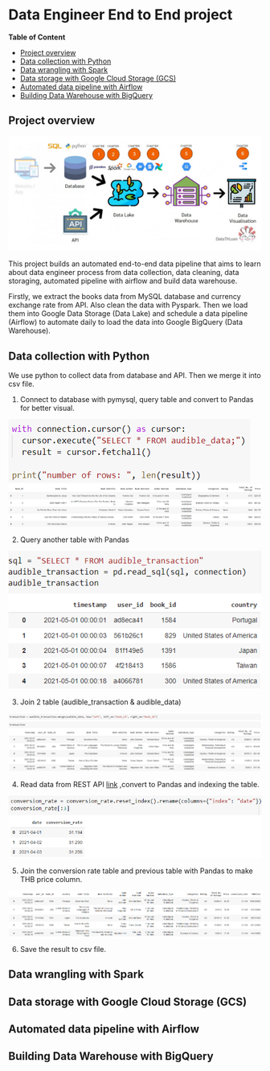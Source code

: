 # Data Engineer End to End project
**Table of Content**
- [Project overview](#project-overview)
- [Data collection with Python](#data-collection-with-python)
- [Data wrangling with Spark](#data-wrangling-with-spark)
- [Data storage with Google Cloud Storage (GCS)](#data-storage-with-google-cloud-storage-gcs)
- [Automated data pipeline with Airflow](#automated-data-pipeline-with-airflow)
- [Building Data Warehouse with BigQuery](#building-data-warehouse-with-bigquery)

## Project overview
![overview](images/overview.png)

This project builds an automated end-to-end data pipeline that aims to learn about data engineer process from data collection, data cleaning, data storaging, automated pipeline with airflow and build data warehouse.

Firstly, we extract the books data from MySQL database and currency exchange rate from API. Also clean the data with Pyspark. Then we load them into Google Data Storage (Data Lake) and schedule a data pipeline (Airflow) to automate daily to load the data into Google BigQuery (Data Warehouse).

## Data collection with Python
We use python to collect data from database and API. Then we merge it into csv file.
1. Connect to database with pymysql, query table and convert to Pandas for better visual.

![datacollection_1](images/datacollection_1.png)
![datacollection_2](images/datacollection_2.png)

2. Query another table with Pandas

![datacollection_3](images/datacollection_3.png)

3. Join 2 table (audible_transaction & audible_data)

![datacollection_4](images/datacollection_4.png)

4. Read data from REST API [link](https://r2de2-workshop-vmftiryt6q-ts.a.run.app/usd_thb_conversion_rate) ,convert to Pandas and indexing the table.

![datacollection_5](images/datacollection_5.png)

5. Join the conversion rate table and previous table with Pandas to make THB price column.

![datacollection_6](images/datacollection_6.png)

6. Save the result to csv file.

## Data wrangling with Spark



## Data storage with Google Cloud Storage (GCS)

## Automated data pipeline with Airflow

## Building Data Warehouse with BigQuery
